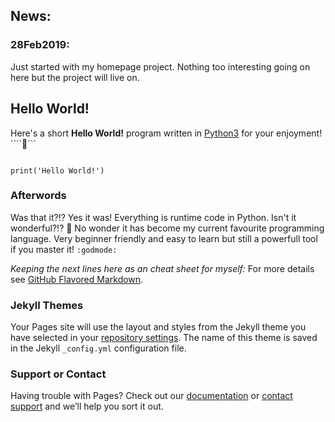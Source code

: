 ## News:

### 28Feb2019:
Just started with my homepage project. Nothing too interesting going on here but the project will live on.

## Hello World!

Here's a short **Hello World!** program written in [Python3](https://www.python.org/) for your enjoyment! ````:snake:```

```python3

print('Hello World!')

``` 

### Afterwords

Was that it?!? Yes it was! Everything is runtime code in Python. Isn't it wonderful?!? :raised_hands:
No wonder it has become my current favourite programming language. Very beginner friendly and easy to learn but still a powerfull tool if you master it! ```:godmode:```

*Keeping the next lines here as an cheat sheet for myself:*
For more details see [GitHub Flavored Markdown](https://guides.github.com/features/mastering-markdown/).

### Jekyll Themes

Your Pages site will use the layout and styles from the Jekyll theme you have selected in your [repository settings](https://github.com/jonbenronron/jonbenronron.github.io/settings). The name of this theme is saved in the Jekyll `_config.yml` configuration file.

### Support or Contact

Having trouble with Pages? Check out our [documentation](https://help.github.com/categories/github-pages-basics/) or [contact support](https://github.com/contact) and we’ll help you sort it out.
